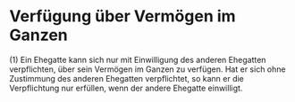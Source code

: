 # Verfügung über Vermögen im Ganzen

(1) Ein Ehegatte kann sich nur mit Einwilligung des anderen Ehegatten verpflichten, über sein Vermögen im Ganzen zu verfügen. Hat er sich ohne Zustimmung des anderen Ehegatten verpflichtet, so kann er die Verpflichtung nur erfüllen, wenn der andere Ehegatte einwilligt.